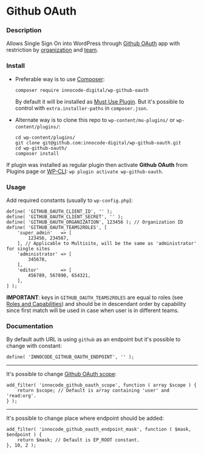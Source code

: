 # Github OAuth

### Description

Allows Single Sign On into WordPress through [Github OAuth](https://developer.github.com/apps/building-oauth-apps/authorizing-oauth-apps/)
app with restriction by [organization](https://help.github.com/en/github/setting-up-and-managing-organizations-and-teams/about-organizations)
and [team](https://help.github.com/en/github/setting-up-and-managing-organizations-and-teams/about-teams).

### Install

- Preferable way is to use [Composer](https://getcomposer.org/):

    ````
    composer require innocode-digital/wp-github-oauth
    ````

    By default it will be installed as [Must Use Plugin](https://codex.wordpress.org/Must_Use_Plugins).
    But it's possible to control with `extra.installer-paths` in `composer.json`.

- Alternate way is to clone this repo to `wp-content/mu-plugins/` or `wp-content/plugins/`:

    ````
    cd wp-content/plugins/
    git clone git@github.com:innocode-digital/wp-github-oauth.git
    cd wp-github-oauth/
    composer install
    ````

If plugin was installed as regular plugin then activate **Github OAuth** from Plugins page 
or [WP-CLI](https://make.wordpress.org/cli/handbook/): `wp plugin activate wp-github-oauth`.

### Usage

Add required constants (usually to `wp-config.php`):

````
define( 'GITHUB_OAUTH_CLIENT_ID', '' );
define( 'GITHUB_OAUTH_CLIENT_SECRET', '' );
define( 'GITHUB_OAUTH_ORGANIZATION', 123456 ); // Organization ID
define( 'GITHUB_OAUTH_TEAMS2ROLES', [
    'super_admin'   => [
        123456, 234567,
    ], // Applicable to Multisite, will be the same as 'administrator' for single sites
    'administrator' => [
        345678,
    ],
    'editor'        => [
        456789, 567890, 654321,
    ],
] );
````
 
**IMPORTANT**: keys in `GITHUB_OAUTH_TEAMS2ROLES` are equal to roles (see
[Roles and Capabilities](https://wordpress.org/support/article/roles-and-capabilities/)) and should be
in descendant order by capability since first match will be used in case when user is in different teams.
    
### Documentation

By default auth URL is using `github` as an endpoint but it's possible to change with constant:

```
define( 'INNOCODE_GITHUB_OAUTH_ENDPOINT', '' );
```

---

It's possible to change [Github OAuth scope](https://developer.github.com/apps/building-oauth-apps/understanding-scopes-for-oauth-apps/):

````
add_filter( 'innocode_github_oauth_scope', function ( array $scope ) {
    return $scope; // Default is array containing 'user' and 'read:org'.
} );
````

---

It's possible to change place where endpoint should be added:

````
add_filter( 'innocode_github_oauth_endpoint_mask', function ( $mask, $endpoint ) {
    return $mask; // Default is EP_ROOT constant.
}, 10, 2 );
````
